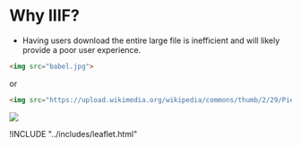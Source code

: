 # Why IIIF?

- Having users download the entire large file is inefficient and will likely provide a poor user experience.

```html
<img src="babel.jpg">
```

or

```html
<img src="https://upload.wikimedia.org/wikipedia/commons/thumb/2/29/Pieter_Bruegel_the_Elder_-_The_Tower_of_Babel_%28Rotterdam%29_-_Google_Art_Project.jpg/598px-Pieter_Bruegel_the_Elder_-_The_Tower_of_Babel_%28Rotterdam%29_-_Google_Art_Project.jpg">
```

<a href="https://commons.wikimedia.org/wiki/File:Pieter_Bruegel_the_Elder_-_The_Tower_of_Babel_(Rotterdam)_-_Google_Art_Project.jpg">![](/assets/images/babel.jpg)</a>

!INCLUDE "../includes/leaflet.html"

<script>
L.tileLayer.iiif('https://iiif.lib.ncsu.edu/iiif/mc00042-005-ff0033-000-001_0001/info.json').addTo(map);
</script>
